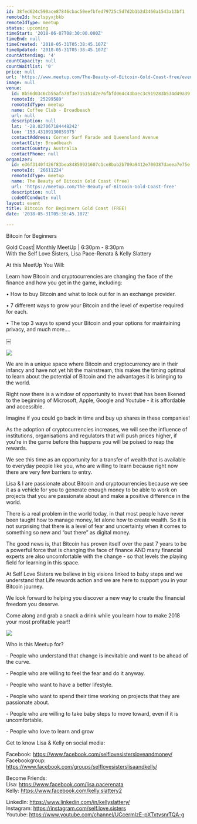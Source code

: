 ```yaml
---
id: 38fed624c590ace87846cbac50eefbfed79725c5d7d2b1b2d3460a1543a13bf1
remoteId: hczlspyxjbkb
remoteIdType: meetup
status: upcoming
timeStart: '2018-06-07T08:30:00.000Z'
timeEnd: null
timeCreated: '2018-05-31T05:38:45.107Z'
timeUpdated: '2018-05-31T05:38:45.107Z'
countAttending: '4'
countCapacity: null
countWaitlist: '0'
price: null
url: 'https://www.meetup.com/The-Beauty-of-Bitcoin-Gold-Coast-free/events/251001486/'
image: null
venue:
  id: 8b56d03c6cb55afa78f3e715351d2e76fbfd064c43baec3c919283b534d49a39
  remoteId: '25299589'
  remoteIdType: meetup
  name: Coffee Club - Broadbeach
  url: null
  description: null
  lat: '-28.027067184448242'
  lon: '153.43109130859375'
  contactAddress: Corner Surf Parade and Queensland Avenue
  contactCity: Broadbeach
  contactCountry: Australia
  contactPhone: null
organizer:
  id: e36f3140f426f83bea84850921607c1ce8bab2b709a9412e700387daeea7e75e
  remoteId: '26611224'
  remoteIdType: meetup
  name: The Beauty of Bitcoin Gold Coast (free)
  url: 'https://meetup.com/The-Beauty-of-Bitcoin-Gold-Coast-free'
  description: null
  codeOfConduct: null
layout: event
title: Bitcoin for Beginners Gold Coast (FREE)
date: '2018-05-31T05:38:45.107Z'

---
```

<p>Bitcoin for Beginners</p> <p>Gold Coast| Monthly MeetUp | 6:30pm - 8:30pm<br/>With the Self Love Sisters, Lisa Pace-Renata &amp; Kelly Slattery</p> <p>At this MeetUp You Will:</p> <p>Learn how Bitcoin and cryptocurrencies are changing the face of the finance and how you get in the game, including:</p> <p>• How to buy Bitcoin and what to look out for in an exchange provider.</p> <p>• 7 different ways to grow your Bitcoin and the level of expertise required for each.</p> <p>• The top 3 ways to spend your Bitcoin and your options for maintaining privacy, and much more….</p> <p>￼</p> <p><img src="https://secure.meetupstatic.com/photos/event/d/b/f/2/600_466196306.jpeg" /></p> <p>We are in a unique space where Bitcoin and cryptocurrency are in their infancy and have not yet hit the mainstream, this makes the timing optimal to learn about the potential of Bitcoin and the advantages it is bringing to the world.</p> <p>Right now there is a window of opportunity to invest that has been likened to the beginning of Microsoft, Apple, Google and Youtube - it is affordable and accessible.</p> <p>Imagine if you could go back in time and buy up shares in these companies!</p> <p>As the adoption of cryptocurrencies increases, we will see the influence of institutions, organisations and regulators that will push prices higher, if you're in the game before this happens you will be poised to reap the rewards.</p> <p>We see this time as an opportunity for a transfer of wealth that is available to everyday people like you, who are willing to learn because right now there are very few barriers to entry.</p> <p>Lisa &amp; I are passionate about Bitcoin and cryptocurrencies because we see it as a vehicle for you to generate enough money to be able to work on projects that you are passionate about and make a positive difference in the world.</p> <p>There is a real problem in the world today, in that most people have never been taught how to manage money, let alone how to create wealth. So it is not surprising that there is a level of fear and uncertainty when it comes to something so new and “out there” as digital money.</p> <p>The good news is, that Bitcoin has proven itself over the past 7 years to be a powerful force that is changing the face of finance AND many financial experts are also uncomfortable with the change - so that levels the playing field for learning in this space.</p> <p>At Self Love Sisters we believe in big visions linked to baby steps and we understand that Life rewards action and we are here to support you in your Bitcoin journey.</p> <p>We look forward to helping you discover a new way to create the financial freedom you deserve.</p> <p>Come along and grab a snack a drink while you learn how to make 2018 your most profitable year!!</p> <p><img src="https://secure.meetupstatic.com/photos/event/d/5/0/b/highres_467454539.jpeg" /></p> <p>Who is this Meetup for?</p> <p>- People who understand that change is inevitable and want to be ahead of the curve.</p> <p>- People who are willing to feel the fear and do it anyway.</p> <p>- People who want to have a better lifestyle.</p> <p>- People who want to spend their time working on projects that they are passionate about.</p> <p>- People who are willing to take baby steps to move toward, even if it is uncomfortable.</p> <p>- People who love to learn and grow</p> <p>Get to know Lisa &amp; Kelly on social media:</p> <p>Facebook: <a href="https://www.facebook.com/selflovesistersloveandmoney/" class="linkified">https://www.facebook.com/selflovesistersloveandmoney/</a><br/>Facebookgroup: <a href="https://www.facebook.com/groups/selflovesisterslisaandkelly/" class="linkified">https://www.facebook.com/groups/selflovesisterslisaandkelly/</a></p> <p>Become Friends:<br/>Lisa: <a href="https://www.facebook.com/lisa.pacerenata" class="linkified">https://www.facebook.com/lisa.pacerenata</a><br/>Kelly: <a href="https://www.facebook.com/kelly.slattery2" class="linkified">https://www.facebook.com/kelly.slattery2</a></p> <p>LinkedIn: <a href="https://www.linkedin.com/in/kellyslattery/" class="linkified">https://www.linkedin.com/in/kellyslattery/</a><br/>Instagram: <a href="https://instagram.com/self.love.sisters" class="linkified">https://instagram.com/self.love.sisters</a><br/>Youtube: <a href="https://www.youtube.com/channel/UCcermlzE-pXTxtvsnrTQA-g" class="embedded">https://www.youtube.com/channel/UCcermlzE-pXTxtvsnrTQA-g</a></p>

